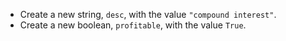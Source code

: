 + Create a new string, `desc`, with the value `"compound interest"`.
+ Create a new boolean, `profitable`, with the value `True`.